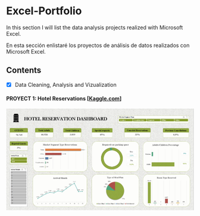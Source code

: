 # Excel-Portfolio

<p> In this section I will list the data analysis projects realized with Microsoft Excel. </p>

<p> En esta sección enlistaré los proyectos de análisis de datos realizados con Microsoft Excel. </p>

## Contents
  - [x] Data Cleaning, Analysis and Vizualization 
 #### PROYECT 1: Hotel Reservations [[Kaggle.com](https://www.kaggle.com/)]

![image](https://github.com/Fraan-Lab/Excel-Portfolio/blob/main/Hotel%20Reservations/Hotel%20Reservation%20Dashboard.png)

